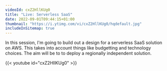 ```yaml
---
videoId: cxZ2HllKUg0
title: "Live: Serverless SaaS"
date: 2022-09-01T09:44:15+01:00
thumbnail: "https://i.ytimg.com/vi/cxZ2HllKUg0/hqdefault.jpg"
includeInSitemap: true
---
```


In this session, I'm going to build out a design for a serverless SaaS solution on AWS. This takes into account things like budgetting and technology choices. The aim will be to to deploy a regionally independent solution.

<!--more-->

{{< youtube id="cxZ2HllKUg0" >}}

